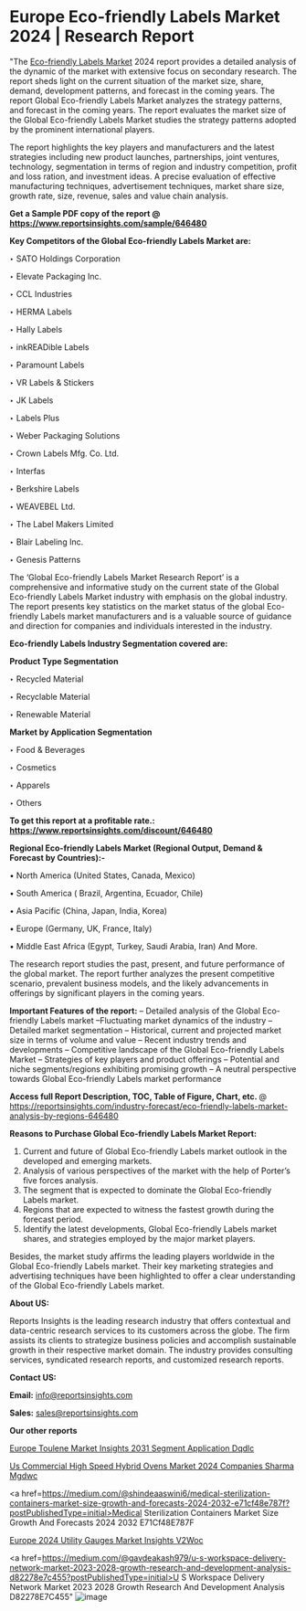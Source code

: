 # Europe Eco-friendly Labels Market 2024 | Research Report

"The <a href=https://www.reportsinsights.com/sample/646480>Eco-friendly Labels Market</a> 2024 report provides a detailed analysis of the dynamic of the market with extensive focus on secondary research. The report sheds light on the current situation of the market size, share, demand, development patterns, and forecast in the coming years. The report Global Eco-friendly Labels Market analyzes the strategy patterns, and forecast in the coming years. The report evaluates the market size of the Global Eco-friendly Labels Market studies the strategy patterns adopted by the prominent international players.

The report highlights the key players and manufacturers and the latest strategies including new product launches, partnerships, joint ventures, technology, segmentation in terms of region and industry competition, profit and loss ration, and investment ideas. A precise evaluation of effective manufacturing techniques, advertisement techniques, market share size, growth rate, size, revenue, sales and value chain analysis.

<strong>Get a Sample PDF copy of the report @ <a href=https://www.reportsinsights.com/sample/646480 style=color:#0000ff;>https://www.reportsinsights.com/sample/646480</a></strong>

<strong>Key Competitors of the Global Eco-friendly Labels Market are:</strong>

‣ SATO Holdings Corporation

‣ Elevate Packaging Inc.

‣ CCL Industries

‣ HERMA Labels

‣ Hally Labels

‣ inkREADible Labels

‣ Paramount Labels

‣ VR Labels & Stickers

‣ JK Labels

‣ Labels Plus

‣ Weber Packaging Solutions

‣ Crown Labels Mfg. Co. Ltd.

‣ Interfas

‣ Berkshire Labels

‣ WEAVEBEL Ltd.

‣ The Label Makers Limited

‣ Blair Labeling Inc.

‣ Genesis Patterns

The ‘Global Eco-friendly Labels Market Research Report’ is a comprehensive and informative study on the current state of the Global Eco-friendly Labels Market industry with emphasis on the global industry. The report presents key statistics on the market status of the global Eco-friendly Labels market manufacturers and is a valuable source of guidance and direction for companies and individuals interested in the industry.

<strong>Eco-friendly Labels Industry Segmentation covered are:</strong>

<strong>Product Type Segmentation</strong>

‣ Recycled Material

‣ Recyclable Material

‣ Renewable Material

<strong>Market by Application Segmentation</strong>

‣ Food & Beverages

‣ Cosmetics

‣ Apparels

‣ Others

<strong>To get this report at a profitable rate.: <a href=https://www.reportsinsights.com/discount/646480 style=color:#0000ff;>https://www.reportsinsights.com/discount/646480</a></strong>

<strong>Regional Eco-friendly Labels Market (Regional Output, Demand &amp; Forecast by Countries):-</strong>

• North America (United States, Canada, Mexico)

• South America ( Brazil, Argentina, Ecuador, Chile)

• Asia Pacific (China, Japan, India, Korea)

• Europe (Germany, UK, France, Italy)

• Middle East Africa (Egypt, Turkey, Saudi Arabia, Iran) And More.

The research report studies the past, present, and future performance of the global market. The report further analyzes the present competitive scenario, prevalent business models, and the likely advancements in offerings by significant players in the coming years.

<strong>Important Features of the report:</strong>
– Detailed analysis of the Global Eco-friendly Labels market
–Fluctuating market dynamics of the industry
–Detailed market segmentation
– Historical, current and projected market size in terms of volume and value
– Recent industry trends and developments
– Competitive landscape of the Global Eco-friendly Labels Market
– Strategies of key players and product offerings
– Potential and niche segments/regions exhibiting promising growth
– A neutral perspective towards Global Eco-friendly Labels market performance

<strong>Access full Report Description, TOC, Table of Figure, Chart, etc. </strong>@   <a href=https://reportsinsights.com/industry-forecast/eco-friendly-labels-market-analysis-by-regions-646480 style=color:#0000ff;>https://reportsinsights.com/industry-forecast/eco-friendly-labels-market-analysis-by-regions-646480</a>

<strong>Reasons to Purchase Global Eco-friendly Labels Market Report:</strong>
1. Current and future of Global Eco-friendly Labels market outlook in the developed and emerging markets.
2. Analysis of various perspectives of the market with the help of Porter’s five forces analysis.
3. The segment that is expected to dominate the Global Eco-friendly Labels market.
4. Regions that are expected to witness the fastest growth during the forecast period.
5. Identify the latest developments, Global Eco-friendly Labels market shares, and strategies employed by the major market players.

Besides, the market study affirms the leading players worldwide in the Global Eco-friendly Labels market. Their key marketing strategies and advertising techniques have been highlighted to offer a clear understanding of the Global Eco-friendly Labels market.

<strong><strong>About US</strong>:</strong>

Reports Insights is the leading research industry that offers contextual and data-centric research services to its customers across the globe. The firm assists its clients to strategize business policies and accomplish sustainable growth in their respective market domain. The industry provides consulting services, syndicated research reports, and customized research reports.

<strong>Contact US:</strong>

<p class=><b>Email:</b> <a href=mailto:info@reportsinsights.com>info@reportsinsights.com</a></p>
<p class=><b>Sales:</b> <a href=mailto:sales@reportsinsights.com>sales@reportsinsights.com</a></p>

<strong>Our other reports</strong>

<a href=https://www.linkedin.com/pulse/europe-toulene-market-insights-2031-segment-application-dqdlc/>Europe Toulene Market Insights 2031 Segment Application Dqdlc</a>

<a href=https://www.linkedin.com/pulse/us-commercial-high-speed-hybrid-ovens-market-2024-companies-sharma-mgdwc/>Us Commercial High Speed Hybrid Ovens Market 2024 Companies Sharma Mgdwc</a>

<a href=https://medium.com/@shindeaaswini6/medical-sterilization-containers-market-size-growth-and-forecasts-2024-2032-e71cf48e787f?postPublishedType=initial>Medical Sterilization Containers Market Size Growth And Forecasts 2024 2032 E71Cf48E787F</a>

<a href=https://www.linkedin.com/pulse/europe-2024-utility-gauges-market-insights-v2woc/>Europe 2024 Utility Gauges Market Insights V2Woc</a>

<a href=https://medium.com/@gavdeakash979/u-s-workspace-delivery-network-market-2023-2028-growth-research-and-development-analysis-d82278e7c455?postPublishedType=initial>U S Workspace Delivery Network Market 2023 2028 Growth Research And Development Analysis D82278E7C455</a>"
![image](https://github.com/Reportsinsights123/RIgrowth/assets/158415881/e943522a-f418-4af1-801d-7b7ac7dd3efc)

